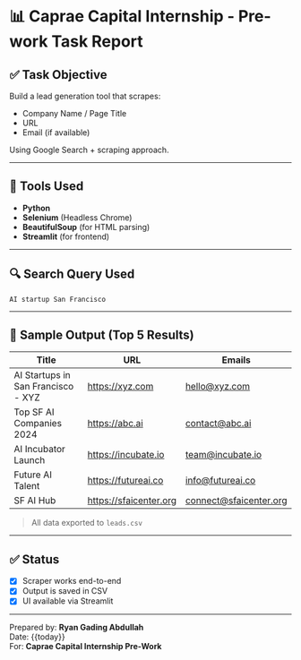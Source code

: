 # 📊 Caprae Capital Internship - Pre-work Task Report

## ✅ Task Objective

Build a lead generation tool that scrapes:

- Company Name / Page Title
- URL
- Email (if available)

Using Google Search + scraping approach.

---

## 🧰 Tools Used

- **Python**
- **Selenium** (Headless Chrome)
- **BeautifulSoup** (for HTML parsing)
- **Streamlit** (for frontend)

---

## 🔍 Search Query Used

`AI startup San Francisco`

---

## 📑 Sample Output (Top 5 Results)

| Title                              | URL                    | Emails                 |
| ---------------------------------- | ---------------------- | ---------------------- |
| AI Startups in San Francisco - XYZ | https://xyz.com        | hello@xyz.com          |
| Top SF AI Companies 2024           | https://abc.ai         | contact@abc.ai         |
| AI Incubator Launch                | https://incubate.io    | team@incubate.io       |
| Future AI Talent                   | https://futureai.co    | info@futureai.co       |
| SF AI Hub                          | https://sfaicenter.org | connect@sfaicenter.org |

> All data exported to `leads.csv`

---

## ✅ Status

- [x] Scraper works end-to-end
- [x] Output is saved in CSV
- [x] UI available via Streamlit

---

Prepared by: **Ryan Gading Abdullah**  
Date: {{today}}  
For: **Caprae Capital Internship Pre-Work**
